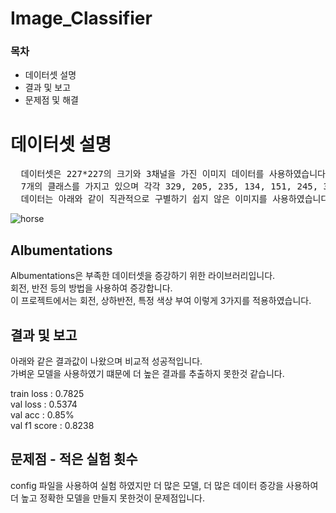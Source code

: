 # Image_Classifier
<h3>목차</h3>
<ul>
  <li>데이터셋 설명</li>
  <li>결과 및 보고</li>
  <li>문제점 및 해결</li>
</ul>

<h1>데이터셋 설명</h1>
<pre>
  데이터셋은 227*227의 크기와 3채널을 가진 이미지 데이터를 사용하였습니다.
  7개의 클래스를 가지고 있으며 각각 329, 205, 235, 134, 151, 245, 399개의 데이터셋을 포함합니다.
  데이터는 아래와 같이 직관적으로 구별하기 쉽지 않은 이미지를 사용하였습니다.
</pre>
  
  ![horse](https://github.com/kdk0411/Image_Classifier/assets/99461483/79e78dd9-b03d-41b6-95dd-6ae8b8fc4708)

## Albumentations
  Albumentations은 부족한 데이터셋을 증강하기 위한 라이브러리입니다.<br>
  회전, 반전 등의 방법을 사용하여 증강합니다.<br>
  이 프로젝트에서는 회전, 상하반전, 특정 색상 부여 이렇게 3가지를 적용하였습니다.
  
## 결과 및 보고

  아래와 같은 결과값이 나왔으며 비교적 성공적입니다.<br>
  가벼운 모델을 사용하였기 떄문에 더 높은 결과를 추출하지 못한것 같습니다.<br>
    
  train loss : 0.7825<br>
  val loss : 0.5374<br>
  val acc : 0.85%<br>
  val f1 score : 0.8238
## 문제점 - 적은 실험 횟수
  config 파일을 사용하여 실험 하였지만 더 많은 모델, 더 많은 데이터 증강을 사용하여 더 높고 정확한 모델을 만들지 못한것이 문제점입니다.
